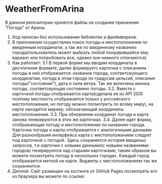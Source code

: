 # WeatherFromArina
В данном репозитории хранятся файлы на создание приожения "Погода" от Арины.
1. Код написан без использования библиотек и фреймворков.
2. В приложении осуществлен поиск погоды и местоположения по введенным координатм, а так же по введенному названию города(пользователь может выбрать любой понравившейся ему вариант или попробовать все, однако они немного отличаются).
3. Как работает:
   3.1 В первой форме мы вводим координаты в десчтичном формате, далее формируетс карточка с описанием погоды в ней отображается: название города, соответсвующего координатам, погода в этом городе по градусам цельсия, описание погоды("состояние"), дата и сила ветра. Так же включена иконка погоды, соответсвующая состоянию погоды.
   3.2. Вместе с карточкой погоды отображается карта(сделала ее из API 2GIS поэтому местность отображается только у российского местоположения, но погоду можно посмотреть по всему миру), на карте находится маркер, обозначающий координаты местоположения.
   3.3. При обновлении координат погода и карта занова генерируются в этих же карточках.
   3.4. Далее идет форма, отображающая погоду и местоположение по названию города. Карточка погоды и карты отображается с аналогичными данными. Для разнообразия интерфейса карта с местоположением следует под карточкой с погодой. Здесь сохраняется история введеных запросов, т.е карточки с новыми данными(с новыми названиями городов) генерируются над старыми карточками, таким образом вы можете посмотреть погоду в нескольких городах. Каждый город отображается меткой на карте. Виджеты с местоположением так же сохраняются.
4. Деплой:
   Сайт размещен на хостинге от GitHub Pages посмотреть его из браузера вы можете по ссылке:
